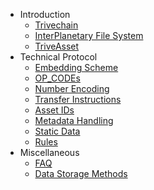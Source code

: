 - Introduction
    - [Trivechain](Trivechain.md)
    - [InterPlanetary File System](IPFS.md)
    - [TriveAsset](Triveasset.md)
- Technical Protocol
    - [Embedding Scheme](Embedding-Scheme.md)
    - [OP_CODEs](OP_CODEs.md)
    - [Number Encoding](Number-Encoding.md)
    - [Transfer Instructions](Transfer-Instructions.md)
    - [Asset IDs](Asset-ID.md)
    - [Metadata Handling](Metadata.md)
    - [Static Data](Static-Data.md)
    - [Rules](Rules.md)
- Miscellaneous
    - [FAQ](FAQ.md)
    - [Data Storage Methods](Data-Storage-Methods.md)

